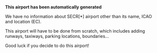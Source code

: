 **This airport has been automatically generated**

We have no information about SECR[*] airport other than its name, ICAO and location (EC).

This airport will have to be done from scratch, which includes adding runways, taxiways, parking locations, boundaries...

Good luck if you decide to do this airport!
